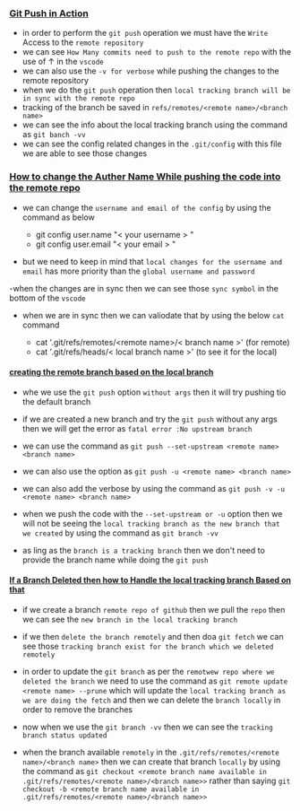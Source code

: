 ### <ins>Git Push in Action </ins> ###

- in order to perform the `git push` operation we must have the `Write` Access to the `remote repository`
- we can see `How Many commits need to push to the remote repo` with the use of &uarr; in the `vscode`
- we can also use the `-v for verbose` while pushing the changes to the remote repository
- when we do the `git push` operation then `local tracking branch will be in sync with the remote repo`
- tracking of the branch be saved in `refs/remotes/<remote name>/<branch name>`
- we can see the info about the local tracking branch using the command as `git banch -vv`
- we can see the config related changes in the `.git/config` with this file we are able to see those changes

### <ins>How to change the Auther Name While pushing the code into the remote repo </ins> ###

- we can change the `username and email of the config` by using the command as below 
    - git config user.name "&lt; your username &gt; "
    - git config user.email "&lt; your email &gt; "

- but we need to keep in mind that `local changes for the username and email` has more priority than the `global username and password`

-when the changes are in sync then we can see those `sync symbol` in the bottom of the `vscode`

- when we are in sync then we can valiodate that by using the below `cat` command

    - cat '.git/refs/remotes/&lt;remote name&gt;/&lt; branch name &gt;' (for remote)
    - cat '.git/refs/heads/&lt; local branch name &gt;' (to see it for the local)


#### <ins>creating the remote branch based on the local branch ####

- whe  we use the `git push` option `without args` then it will try pushing tio the default branch

- if we are created a new branch and try the `git push` without any args then we will get the error as `fatal error :No upstream branch`

- we can use the command as `git push --set-upstream <remote name> <branch name>`

- we can also use the option as `git push -u <remote name> <branch name>`

- we can also add the verbose by using the command as `git push -v -u <remote name> <branch name>`

- when we push the code with the `--set-upstream or -u` option then we will not be seeing the `local tracking branch as the new branch that we created` by using the command as `git branch -vv`

- as ling as the `branch is a tracking branch` then we don't need to provide the branch name while doing the `git push`


#### <ins>If a Branch Deleted then how to Handle the local tracking branch Based on that</ins> ####

- if we create a branch `remote repo of github` then we pull the `repo` then we can see the `new branch in the local tracking branch`

- if we then `delete the branch remotely` and then doa `git fetch` we can see those `tracking branch exist for the branch which we deleted remotely`

- in order to update the `git branch` as per the `remotwew repo where we deleted the branch` we need to use the command as `git remote update <remote name> --prune` which will update the `local tracking branch as we are doing the fetch`
and then we can delete the `branch locally` in order to remove the branches

- now when we use the `git branch -vv` then we can see the `tracking branch status updated`

- when the branch available `remotely` in the `.git/refs/remotes/<remote name>/<branch name>` then we can create  that branch `locally` by using the command as `git checkout <remote branch name available in .git/refs/remotes/<remote name>/<branch name>>` rather than saying `git checkout -b <remote branch name available in .git/refs/remotes/<remote name>/<branch name>>`



